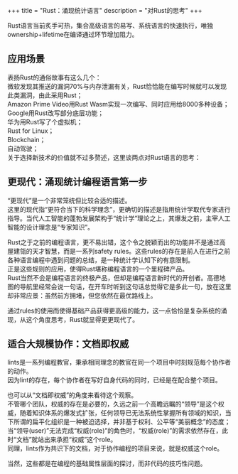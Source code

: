 +++
title = "Rust：涌现统计语言"
description = "对Rust的思考"
+++

Rust语言当前炙手可热，集合高级语言的易写、系统语言的快速执行，唯独ownership+lifetime在编译通过环节增加阻力。
## 应用场景

表扬Rust的通俗故事有这么几个：  
微软发现其推送的漏洞70%与内存泄漏有关，Rust恰恰能在编写时候就可以发现此类漏洞，由此采用Rust；  
Amazon Prime Video用Rust Wasm实现一次编写、同时应用给8000多种设备；  
Google用Rust改写部分底层功能；  
华为用Rust写了个虚拟机；  
Rust for Linux；  
Blockchain；  
自动驾驶；  
关于选择新技术的价值就不过多赘述，这里谈两点对Rust语言的思考：
## 更现代：涌现统计编程语言第一步
“更现代”是一个非常笼统但比较合适的描述。  
这里的现代指“更符合当下的科学理念”，更确切的描述是指用统计学取代专家进行指导。当代人工智能的蓬勃发展架构于“统计学”理论之上，其爆发之前，主宰人工智能的设计理念是“专家知识”。  

Rust之于之前的编程语言，更不易出错，这个令之脱颖而出的功能并不是通过高屋建瓴的天才智慧，而是一系列safety rules。这些rules的存在是前人在进行之前各种语言编程中遇到问题的总结，是一种统计学认知下的有意限制。  
正是这些规则的应用，使得Rust堪称编程语言的一个里程碑产品。  
Rust当然不会是编程语言的终极产品，但却是编程语言新时代的开创者。高德地图的导航里经常会说一句话，在开车时听到这句话总觉得它是多此一句，放在这里却非常应景：虽然前方拥堵，但您依然在最优路线上。  

通过rules的使用而使得基础产品获得更高级的能力，这一点恰恰是复杂系统的涌现，从这个角度思考，Rust就显得更更现代了。
## 适合大规模协作：文档即权威

lints是一系列编程教官，秉承相同理念的教官在同一个项目中时刻规范每个协作者的动作。  
因为lint的存在，每个协作者在写好自身代码的同时，已经是在配合整个项目。  

也可以从“文档即权威”的角度来看待这个观察。  
不管哪个团队，权威的存在是必要的，久远之前一个高瞻远瞩的“领导”是这个权威，随着知识体系的爆发式扩张，任何领导已无法系统性掌握所有领域的知识，当下所谓的扁平化组织是一种被迫选择，并非基于权利、公平等“美丽概念”的态度；当“领导(user)”无法完成“权威(role)”的角色时，“权威(role)”的需求依然存在，此时“文档”就站出来承担“权威”这个role。  
同理，lints作为共识下的文档，对于协作编程的项目来说，就是权威这个role。  

当然，这些都是在编程的基础属性层面的探讨，而非代码的技巧性问题。

